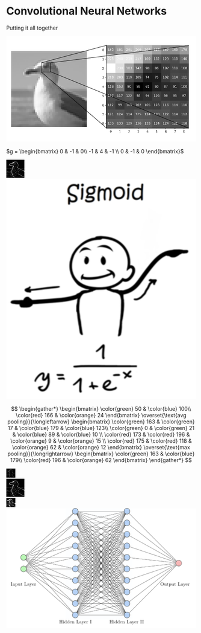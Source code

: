 # Convolutional Neural Networks

Putting it all together

<div class="grid grid-cols-5 justify-center justify-items-center items-start mt-18 ml-35">

<Transform scale="0.33" class="col-span-1 min-w-100 bg-red-200 p-8 shadow-xl">
<div class="col-span-3 self-center">
  <img src="/images/eye_array.png" class="max-h-90 shadow-xl" />
</div>
<div class="col-span-2 self-center">

<div class="grid grid-rows-2 items-center justify-items-center">

<div>

$g = \begin{bmatrix}
  0 & -1 & 0\\
  -1 & 4 & -1 \\
  0 & -1 & 0
\end{bmatrix}$

</div>

<img src="/images/2DConvolved.jpg" class="max-h-90 min-h-40 shadow-xl" />
</div>
</div>
</Transform>

<div class="col-span-1 -ml-55 mt-8 p-3 shadow-xl">
<img class="max-w-26" src="/images/sigmoid.png" />
</div>

<Transform scale="0.33" class="col-span-1 ml-100 mt-8 bg-blue-200 p-8 shadow-xl">
<div class="grid grid-rows-2 justify-center justify-items-center items-start">
<div class="row-span-1 self-center">

$$
\begin{gather*}
\begin{bmatrix}
\color{green} 50 & \color{blue} 100\\
\color{red} 166 & \color{orange} 24 
\end{bmatrix}
\overset{\text{avg pooling}}{\longleftarrow}
\begin{bmatrix}
\color{green} 163 & \color{green} 17 & \color{blue} 179 & \color{blue} 123\\
\color{green} 0 & \color{green} 21 & \color{blue} 89 & \color{blue} 10 \\
\color{red} 173 & \color{red} 196 & \color{orange} 9 & \color{orange} 15 \\
\color{red} 175 & \color{red} 118 & \color{orange} 62 & \color{orange} 12
\end{bmatrix}
\overset{\text{max pooling}}{\longrightarrow}
\begin{bmatrix}
\color{green} 163 & \color{blue} 179\\
\color{red} 196 & \color{orange} 62 
\end{bmatrix}
\end{gather*}
$$

</div>
<div class="row-span-1 self-center">
<div class="grid grid-cols-3 grid-flow-col gap-25">
<div class="col-span-1"><img class="max-h-90 min-h-40 shadow-xl" src="/images/avg_pooling.png"/></div>
<div class="col-span-1"><img class="max-h-90 min-h-40 shadow-xl" src="/images/2DConvolved.jpg"/></div>
<div class="col-span-1"><img class="max-h-90 min-h-40 shadow-xl" src="/images/max_pooling.png"/></div>
</div>
</div>
</div>

</Transform>




<div class="col-span-1 ml-44 min-w-50 mt-9.7 p-1 shadow-xl">
<img src="/images/nn.png" />
</div>



<mdi-plus-circle-outline class="position-absolute left-52 top-68"/>
<mdi-plus-circle-outline class="position-absolute left-97 top-68"/>
<mdi-plus-circle-outline class="position-absolute left-166.5 top-68"/>
<mdi-plus-circle-outline class="position-absolute left-52 top-68"/>
</div>




<style>

  .list li{
    margin-bottom: 1.8rem !important;
  }
</style>